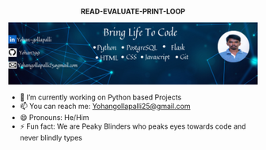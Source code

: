**<p align="center">READ-EVALUATE-PRINT-LOOP</p>**
![Alt text](Profile.png)
- 🔭 I’m currently working on Python based Projects
- 📫 You can reach me: Yohangollapalli25@gmail.com
- 😄 Pronouns: He/Him
- ⚡ Fun fact: We are Peaky Blinders who peaks eyes towards code and never blindly types

<!--
**Yohan799/Yohan799** is a ✨ _special_ ✨ repository because its `README.md` (this file) appears on your GitHub profile.

Here are some ideas to get you started:

- 🔭 I’m currently working on ...
- 🌱 I’m currently learning ...
- 👯 I’m looking to collaborate on ...
- 🤔 I’m looking for help with ...
- 💬 Ask me about ...
- 📫 How to reach me: ...
- 😄 Pronouns: ...
- ⚡ Fun fact: ...
-->
